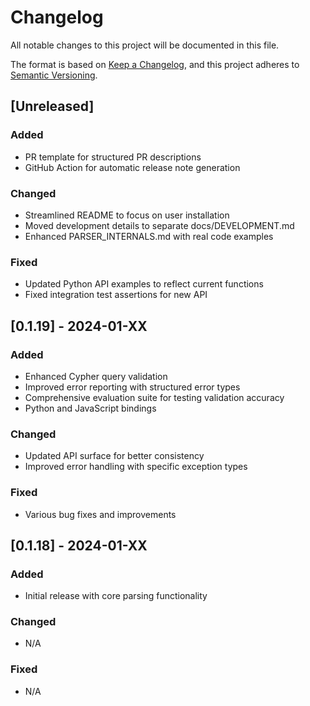 # Changelog

All notable changes to this project will be documented in this file.

The format is based on [Keep a Changelog](https://keepachangelog.com/en/1.0.0/),
and this project adheres to [Semantic Versioning](https://semver.org/spec/v2.0.0.html).

## [Unreleased]

### Added
- PR template for structured PR descriptions
- GitHub Action for automatic release note generation

### Changed
- Streamlined README to focus on user installation
- Moved development details to separate docs/DEVELOPMENT.md
- Enhanced PARSER_INTERNALS.md with real code examples

### Fixed
- Updated Python API examples to reflect current functions
- Fixed integration test assertions for new API

## [0.1.19] - 2024-01-XX

### Added
- Enhanced Cypher query validation
- Improved error reporting with structured error types
- Comprehensive evaluation suite for testing validation accuracy
- Python and JavaScript bindings

### Changed
- Updated API surface for better consistency
- Improved error handling with specific exception types

### Fixed
- Various bug fixes and improvements

## [0.1.18] - 2024-01-XX

### Added
- Initial release with core parsing functionality

### Changed
- N/A

### Fixed
- N/A

